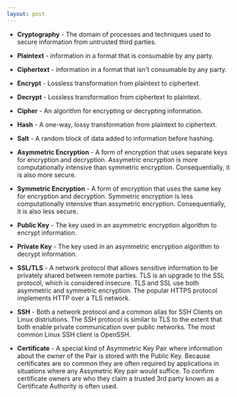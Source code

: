```yaml
---
layout: post
---
```

* **Cryptography** - The domain of processes and techniques used to secure information from untrusted third parties. 

* **Plaintext** - information in a format that is consumable by any party.

* **Ciphertext** - information in a format that isn't consumable by any party.

* **Encrypt** - Lossless transformation from plaintext to ciphertext.

* **Decrypt** - Lossless transformation from ciphertext to plaintext.

* **Cipher** - An algorithm for encrypting or decrypting information.

* **Hash** - A one-way, lossy transformation from plaintext to ciphertext.

* **Salt** - A random block of data added to information before hashing.

* **Asymmetric Encryption** - A form of encryption that uses separate keys for encryption and decryption. Assymetric encryption is more computationally intensive than symmetric encryption. Consequentially, it is also more secure.

* **Symmetric Encryption** - A form of encryption that uses the same key for encryption and decryption. Symmetric encryption is less computationally intensive than assymetric encryption. Consequentially, it is also less secure.

* **Public Key** - The key used in an asymmetric encryption algorithm to encrypt information.

* **Private Key** - The key used in an asymmetric encryption algorithm to decrypt information.

* **SSL/TLS** - A network protocol that allows sensitive information to be privately shared between remote parties. TLS is an upgrade to the SSL protocol, which is considered insecure. TLS and SSL use both asymmetric and symmetric encryption. The popular HTTPS protocol implements HTTP over a TLS network.

* **SSH** - Both a network protocol and a common alias for SSH Clients on Linux distriutions. The SSH protocol is similar to TLS to the extent that both enable private communication over public networks. The most common Linux SSH client is OpenSSH.

* **Certificate** - A special kind of Asymmetric Key Pair where information about the owner of the Pair is stored with the Public Key. Because certificates are so common they are often required by applications in situations where any Assymetric Key pair would suffice. To confirm certificate owners are who they claim a trusted 3rd party known as a Certificate Authority is often used.
